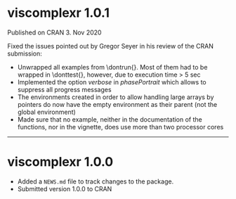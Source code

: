 # viscomplexr 1.0.1

Published on CRAN 3. Nov 2020

Fixed the issues pointed out by Gregor Seyer in his review of the CRAN submission:

* Unwrapped all examples from \\dontrun{}. Most of them had to be wrapped in \\donttest{}, however, due to execution time > 5 sec
* Implemented the option *verbose* in *phasePortrait* which allows to suppress all progress messages
* The environments created in order to allow handling large arrays by pointers do now have the empty environment as their parent (not the global environment)
* Made sure that no example, neither in the documentation of the functions, nor in the vignette, does use more than two processor cores

------
# viscomplexr 1.0.0

* Added a `NEWS.md` file to track changes to the package.
* Submitted version 1.0.0 to CRAN
